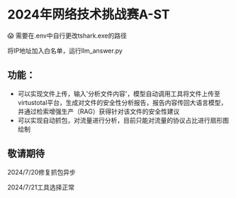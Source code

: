 
# 2024年网络技术挑战赛A-ST 

:scream: 需要在.env中自行更改tshark.exe的路径   

将IP地址加入白名单，运行llm_answer.py

## 功能：
- 可以实现文件上传，输入'分析文件内容'，模型自动调用工具将文件上传至virtustotal平台，生成对文件的安全性分析报告，报告内容传回大语言模型，并通过检索增强生产（RAG）获得针对该文件的安全性建议<br>
- 可以实现自动抓包，对流量进行分析，目前只能对流量的协议占比进行扇形图绘制<br>

敬请期待
-----

2024/7/20修复抓包异步<br>

2024/7/21工具选择正常<br>  
